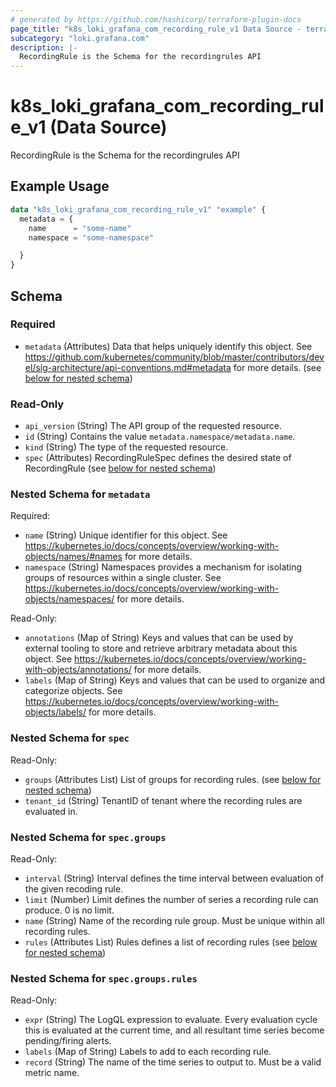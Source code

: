 ```yaml
---
# generated by https://github.com/hashicorp/terraform-plugin-docs
page_title: "k8s_loki_grafana_com_recording_rule_v1 Data Source - terraform-provider-k8s"
subcategory: "loki.grafana.com"
description: |-
  RecordingRule is the Schema for the recordingrules API
---
```


# k8s_loki_grafana_com_recording_rule_v1 (Data Source)

RecordingRule is the Schema for the recordingrules API

## Example Usage

```terraform
data "k8s_loki_grafana_com_recording_rule_v1" "example" {
  metadata = {
    name      = "some-name"
    namespace = "some-namespace"

  }
}
```

<!-- schema generated by tfplugindocs -->
## Schema

### Required

- `metadata` (Attributes) Data that helps uniquely identify this object. See https://github.com/kubernetes/community/blob/master/contributors/devel/sig-architecture/api-conventions.md#metadata for more details. (see [below for nested schema](#nestedatt--metadata))

### Read-Only

- `api_version` (String) The API group of the requested resource.
- `id` (String) Contains the value `metadata.namespace/metadata.name`.
- `kind` (String) The type of the requested resource.
- `spec` (Attributes) RecordingRuleSpec defines the desired state of RecordingRule (see [below for nested schema](#nestedatt--spec))

<a id="nestedatt--metadata"></a>
### Nested Schema for `metadata`

Required:

- `name` (String) Unique identifier for this object. See https://kubernetes.io/docs/concepts/overview/working-with-objects/names/#names for more details.
- `namespace` (String) Namespaces provides a mechanism for isolating groups of resources within a single cluster. See https://kubernetes.io/docs/concepts/overview/working-with-objects/namespaces/ for more details.

Read-Only:

- `annotations` (Map of String) Keys and values that can be used by external tooling to store and retrieve arbitrary metadata about this object. See https://kubernetes.io/docs/concepts/overview/working-with-objects/annotations/ for more details.
- `labels` (Map of String) Keys and values that can be used to organize and categorize objects. See https://kubernetes.io/docs/concepts/overview/working-with-objects/labels/ for more details.


<a id="nestedatt--spec"></a>
### Nested Schema for `spec`

Read-Only:

- `groups` (Attributes List) List of groups for recording rules. (see [below for nested schema](#nestedatt--spec--groups))
- `tenant_id` (String) TenantID of tenant where the recording rules are evaluated in.

<a id="nestedatt--spec--groups"></a>
### Nested Schema for `spec.groups`

Read-Only:

- `interval` (String) Interval defines the time interval between evaluation of the given recoding rule.
- `limit` (Number) Limit defines the number of series a recording rule can produce. 0 is no limit.
- `name` (String) Name of the recording rule group. Must be unique within all recording rules.
- `rules` (Attributes List) Rules defines a list of recording rules (see [below for nested schema](#nestedatt--spec--groups--rules))

<a id="nestedatt--spec--groups--rules"></a>
### Nested Schema for `spec.groups.rules`

Read-Only:

- `expr` (String) The LogQL expression to evaluate. Every evaluation cycle this is evaluated at the current time, and all resultant time series become pending/firing alerts.
- `labels` (Map of String) Labels to add to each recording rule.
- `record` (String) The name of the time series to output to. Must be a valid metric name.
